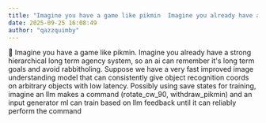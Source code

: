 ```yaml
---
title: "Imagine you have a game like pikmin  Imagine you already have a strong hierarchical long"
date: 2025-09-25 16:08:49
author: "qazzquimby"
---
```


💭 Imagine you have a game like pikmin. Imagine you already have a strong hierarchical long term agency system, so an ai can remember it's long term goals and avoid rabbitholing. Suppose we have a very fast improved image understanding model that can consistently give object recognition coords on arbitrary objects with low latency. Possibly using save states for training, imagine an llm makes a command (rotate_cw_90, withdraw_pikmin) and an input generator ml can train based on llm feedback until it can reliably perform the command